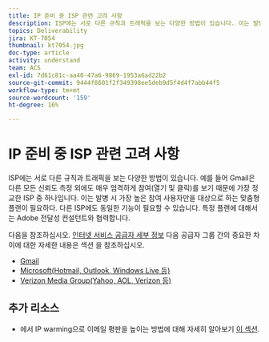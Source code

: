 ```yaml
---
title: IP 준비 중 ISP 관련 고려 사항
description: ISP에는 서로 다른 규칙과 트래픽을 보는 다양한 방법이 있습니다. 이는 발병 시 가장 높은 참여자만을 대상으로 하는 맞춤형 플랜이 필요하다.
topics: Deliverability
jira: KT-7054
thumbnail: kt7054.jpg
doc-type: article
activity: understand
team: ACS
exl-id: 7d61c81c-aa40-47a6-9869-1953a6ad22b2
source-git-commit: 9444f8601f2f349398ee5deb9d5f4d4f7abb44f5
workflow-type: tm+mt
source-wordcount: '159'
ht-degree: 16%

---
```


# IP 준비 중 ISP 관련 고려 사항

ISP에는 서로 다른 규칙과 트래픽을 보는 다양한 방법이 있습니다. 예를 들어 Gmail은 다른 모든 신뢰도 측정 외에도 매우 엄격하게 참여(열기 및 클릭)를 보기 때문에 가장 정교한 ISP 중 하나입니다. 이는 발병 시 가장 높은 참여 사용자만을 대상으로 하는 맞춤형 플랜이 필요하다. 다른 ISP에도 동일한 기능이 필요할 수 있습니다. 특정 플랜에 대해서는 Adobe 전달성 컨설턴트와 협력합니다.

다음을 참조하십시오. [인터넷 서비스 공급자 세부 정보](/help/internet-service-provider-specifics/overview.md) 다음 공급자 그룹 간의 중요한 차이에 대한 자세한 내용은 섹션 을 참조하십시오.

* [Gmail](/help/internet-service-provider-specifics/gmail.md)
* [Microsoft(Hotmail, Outlook, Windows Live 등)](/help/internet-service-provider-specifics/microsoft.md)
* [Verizon Media Group(Yahoo, AOL, Verizon 등)](/help/internet-service-provider-specifics/verizon-media-group.md)

## 추가 리소스

* 에서 IP warming으로 이메일 평판을 높이는 방법에 대해 자세히 알아보기 [이 섹션](/help/additional-resources/increase-reputation-with-ip-warming.md).
